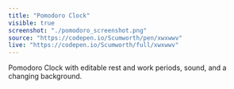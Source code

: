 ```yaml
---
title: "Pomodoro Clock"
visible: true
screenshot: "./pomodoro_screenshot.png"
source: "https://codepen.io/Scumworth/pen/xwxwwv"
live: "https://codepen.io/Scumworth/full/xwxwwv"
---
```


Pomodoro Clock with editable rest and work periods, sound, and a changing background.
